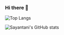 ### Hi there 👋

<!--
**sayantani-dey/sayantani-dey** is a ✨ _special_ ✨ repository because its `README.md` (this file) appears on your GitHub profile.

Here are some ideas to get you started:

- 🔭 I’m currently working on ...
- 🌱 I’m currently learning ...
- 👯 I’m looking to collaborate on ...
- 🤔 I’m looking for help with ...
- 💬 Ask me about ...
- 📫 How to reach me: ...
- 😄 Pronouns: ...
- ⚡ Fun fact: ...
-->
![Top Langs](https://github-readme-stats.vercel.app/api/top-langs/?username=sayantani-dey&layout=compact)

![Sayantani's GitHub stats](https://github-readme-stats.vercel.app/api?username=sayantani-dey&hide=prs&show_icons=true&theme=transparent)

